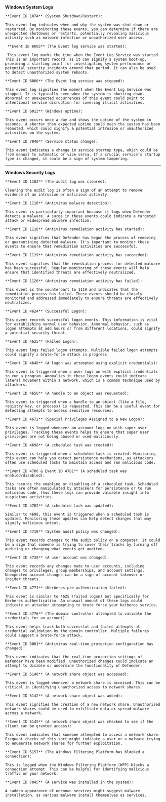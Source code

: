 


**Windows System Logs**
	
	
	**Event ID 1074** (System Shutdown/Restart): 
	
	This event log indicates when and why the system was shut down or restarted. By monitoring these events, you can determine if there are unexpected shutdowns or restarts, potentially revealing malicious activity such as malware infection or unauthorized user access.
     
     **Event ID 6005** (The Event log service was started): 
     
     This event log marks the time when the Event Log Service was started. This is an important record, as it can signify a system boot-up, providing a starting point for investigating system performance or potential security incidents around that period. It can also be used to detect unauthorized system reboots.
       
	**Event ID 6006** (The Event log service was stopped): 
		
	This event log signifies the moment when the Event Log Service was stopped. It is typically seen when the system is shutting down. Abnormal or unexpected occurrences of this event could point to intentional service disruption for covering illicit activities.
        
    **Event ID 6013** (Windows uptime): 
        
    This event occurs once a day and shows the uptime of the system in seconds. A shorter than expected uptime could mean the system has been rebooted, which could signify a potential intrusion or unauthorized activities on the system.
        
    **Event ID 7040** (Service status change): 
        
    This event indicates a change in service startup type, which could be from manual to automatic or vice versa. If a crucial service's startup type is changed, it could be a sign of system tampering.

-----------------------------------------


**Windows Security Logs**
       
	**Event ID 1102** (The audit log was cleared): 
		
	Clearing the audit log is often a sign of an attempt to remove evidence of an intrusion or malicious activity.
        
    **Event ID 1116** (Antivirus malware detection): 
        
    This event is particularly important because it logs when Defender detects a malware. A surge in these events could indicate a targeted attack or widespread malware infection.
        
    **Event ID 1118** (Antivirus remediation activity has started): 
        
    This event signifies that Defender has begun the process of removing or quarantining detected malware. It's important to monitor these events to ensure that remediation activities are successful.
        
    **Event ID 1119** (Antivirus remediation activity has succeeded): 
        
    This event signifies that the remediation process for detected malware has been successful. Regular monitoring of these events will help ensure that identified threats are effectively neutralized.
        
    **Event ID 1120** (Antivirus remediation activity has failed): 
        
    This event is the counterpart to 1119 and indicates that the remediation process has failed. These events should be closely monitored and addressed immediately to ensure threats are effectively neutralized.
        
    **Event ID 4624** (Successful Logon): 
        
    This event records successful logon events. This information is vital for establishing normal user behavior. Abnormal behavior, such as logon attempts at odd hours or from different locations, could signify a potential security threat.
        
    **Event ID 4625** (Failed Logon): 
        
    This event logs failed logon attempts. Multiple failed logon attempts could signify a brute-force attack in progress.
        
    **Event ID 4648** (A logon was attempted using explicit credentials): 
        
    This event is triggered when a user logs on with explicit credentials to run a program. Anomalies in these logon events could indicate lateral movement within a network, which is a common technique used by attackers.
        
    **Event ID 4656** (A handle to an object was requested): 
        
    This event is triggered when a handle to an object (like a file, registry key, or process) is requested. This can be a useful event for detecting attempts to access sensitive resources.
        
    **Event ID 4672** (Special Privileges Assigned to a New Logon): 
        
    This event is logged whenever an account logs on with super user privileges. Tracking these events helps to ensure that super user privileges are not being abused or used maliciously.
        
    **Event ID 4698** (A scheduled task was created): 
        
    This event is triggered when a scheduled task is created. Monitoring this event can help you detect persistence mechanisms, as attackers often use scheduled tasks to maintain access and run malicious code.
        
    **Event ID 4700 & Event ID 4701** (A scheduled task was enabled/disabled): 
        
    This records the enabling or disabling of a scheduled task. Scheduled tasks are often manipulated by attackers for persistence or to run malicious code, thus these logs can provide valuable insight into suspicious activities.
        
    **Event ID 4702** (A scheduled task was updated): 
        
    Similar to 4698, this event is triggered when a scheduled task is updated. Monitoring these updates can help detect changes that may signify malicious intent.
        
    **Event ID 4719** (System audit policy was changed): 
        
    This event records changes to the audit policy on a computer. It could be a sign that someone is trying to cover their tracks by turning off auditing or changing what events get audited.
        
    **Event ID 4738** (A user account was changed): 
        
    This event records any changes made to user accounts, including changes to privileges, group memberships, and account settings. Unexpected account changes can be a sign of account takeover or insider threats.
        
    **Event ID 4771** (Kerberos pre-authentication failed): 
        
    This event is similar to 4625 (failed logon) but specifically for Kerberos authentication. An unusual amount of these logs could indicate an attacker attempting to brute force your Kerberos service.
        
    **Event ID 4776** (The domain controller attempted to validate the credentials for an account): 
        
    This event helps track both successful and failed attempts at credential validation by the domain controller. Multiple failures could suggest a brute-force attack.
        
    **Event ID 5001** (Antivirus real-time protection configuration has changed): 
        
    This event indicates that the real-time protection settings of Defender have been modified. Unauthorized changes could indicate an attempt to disable or undermine the functionality of Defender.
        
    **Event ID 5140** (A network share object was accessed): 
        
    This event is logged whenever a network share is accessed. This can be critical in identifying unauthorized access to network shares.
        
    **Event ID 5142** (A network share object was added): 
        
    This event signifies the creation of a new network share. Unauthorized network shares could be used to exfiltrate data or spread malware across a network.
        
    **Event ID 5145** (A network share object was checked to see if the client can be granted access): 
        
    This event indicates that someone attempted to access a network share. Frequent checks of this sort might indicate a user or a malware trying to enumerate network shares for further exploitation.
        
    **Event ID 5157** (The Windows Filtering Platform has blocked a connection): 
        
    This is logged when the Windows Filtering Platform (WFP) blocks a connection attempt. This can be helpful for identifying malicious traffic on your network.
        
    **Event ID 7045** (A service was installed in the system): 
        
    A sudden appearance of unknown services might suggest malware installation, as various malware install themselves as services.








